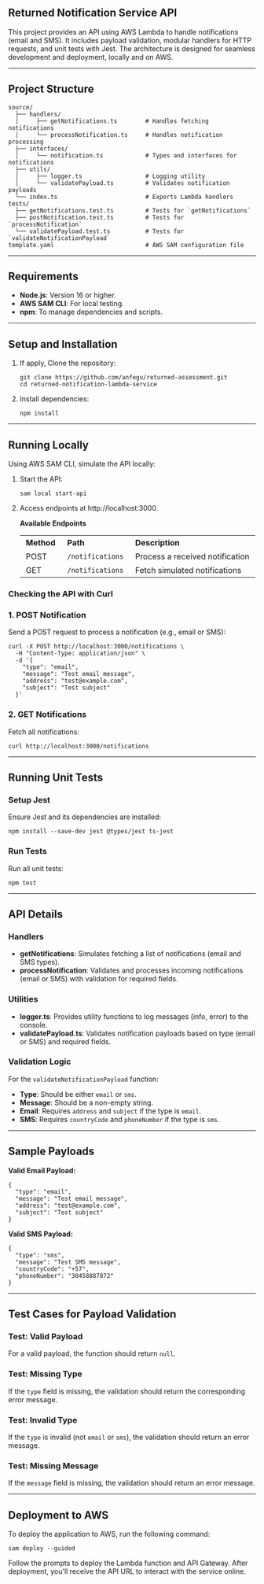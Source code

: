 ## Returned Notification Service API

This project provides an API using AWS Lambda to handle notifications (email and SMS). It includes payload validation, modular handlers for HTTP requests, and unit tests with Jest. The architecture is designed for seamless development and deployment, locally and on AWS.

---

## **Project Structure**

```plaintext
source/
  ├── handlers/
  │     ├── getNotifications.ts        # Handles fetching notifications
  │     └── processNotification.ts     # Handles notification processing
  ├── interfaces/
  │     └── notification.ts            # Types and interfaces for notifications
  ├── utils/
  │     ├── logger.ts                  # Logging utility
  │     └── validatePayload.ts         # Validates notification payloads
  └── index.ts                         # Exports Lambda handlers
tests/
  ├── getNotifications.test.ts         # Tests for `getNotifications`
  ├── postNotification.test.ts         # Tests for `processNotification`
  └── validatePayload.test.ts          # Tests for `validateNotificationPayload`
template.yaml                          # AWS SAM configuration file
```

---

## **Requirements**

*   **Node.js**: Version 16 or higher.
*   **AWS SAM CLI**: For local testing.
*   **npm**: To manage dependencies and scripts.

---

## **Setup and Installation**

1.  If apply, Clone the repository:
    
    ```plaintext
    git clone https://github.com/anfegu/returned-assessment.git
    cd returned-notification-lambda-service
    ```
    
2.  Install dependencies:
    
    ```plaintext
    npm install
    ```
    

---

## **Running Locally**

Using AWS SAM CLI, simulate the API locally:

1.  Start the API:
    
    ```plaintext
    sam local start-api
    ```
    
2.  Access endpoints at http://localhost:3000.
    
    **Available Endpoints**
    
    <table><tbody><tr><td style="background-color:var(--border-light);border-bottom-width:1px;border-color:var(--border-medium);border-left-width:1px;border-right-width:0px;border-top-width:1px;padding:0.25rem 0.75rem;vertical-align:bottom;"><strong>Method</strong></td><td style="background-color:var(--border-light);border-bottom-width:1px;border-color:var(--border-medium);border-left-width:1px;border-right-width:0px;border-top-width:1px;padding:0.25rem 0.75rem;vertical-align:bottom;"><strong>Path</strong></td><td style="background-color:var(--border-light);border-color:var(--border-medium);padding:0.25rem 0.75rem;vertical-align:bottom;"><strong>Description</strong></td></tr><tr><td style="border-bottom-width:1px;border-color:var(--border-medium);border-left-width:1px;border-right-width:0px;border-top-width:0px;padding:0.25rem 0.75rem;">POST</td><td style="border-bottom-width:1px;border-color:var(--border-medium);border-left-width:1px;border-right-width:0px;border-top-width:0px;padding:0.25rem 0.75rem;"><code>/notifications</code></td><td style="border-bottom-width:1px;border-color:var(--border-medium);border-left-width:1px;border-right-width:1px;border-top-width:0px;padding:0.25rem 0.75rem;">Process a received notification</td></tr><tr><td style="border-bottom-width:1px;border-color:var(--border-medium);border-left-width:1px;border-right-width:0px;border-top-width:0px;padding:0.25rem 0.75rem;">GET</td><td style="border-bottom-width:1px;border-color:var(--border-medium);border-left-width:1px;border-right-width:0px;border-top-width:0px;padding:0.25rem 0.75rem;"><code>/notifications</code></td><td style="border-bottom-width:1px;border-color:var(--border-medium);border-left-width:1px;border-right-width:1px;border-top-width:0px;padding:0.25rem 0.75rem;">Fetch simulated notifications</td></tr></tbody></table>
    

### **Checking the API with Curl**

### **1\. POST Notification**

Send a POST request to process a notification (e.g., email or SMS):

```plaintext
curl -X POST http://localhost:3000/notifications \
  -H "Content-Type: application/json" \
  -d '{
    "type": "email",
    "message": "Test email message",
    "address": "test@example.com",
    "subject": "Test subject"
  }'
```

### **2\. GET Notifications**

Fetch all notifications:

```plaintext
curl http://localhost:3000/notifications
```

---

## **Running Unit Tests**

### **Setup Jest**

Ensure Jest and its dependencies are installed:

```plaintext
npm install --save-dev jest @types/jest ts-jest
```

### **Run Tests**

Run all unit tests:

```plaintext
npm test
```

---

## **API Details**

### **Handlers**

*   **getNotifications**: Simulates fetching a list of notifications (email and SMS types).
*   **processNotification**: Validates and processes incoming notifications (email or SMS) with validation for required fields.

### **Utilities**

*   **logger.ts**: Provides utility functions to log messages (info, error) to the console.
*   **validatePayload.ts**: Validates notification payloads based on type (email or SMS) and required fields.

### **Validation Logic**

For the `validateNotificationPayload` function:

*   **Type**: Should be either `email` or `sms`.
*   **Message**: Should be a non-empty string.
*   **Email**: Requires `address` and `subject` if the type is `email`.
*   **SMS**: Requires `countryCode` and `phoneNumber` if the type is `sms`.

---

## **Sample Payloads**

**Valid Email Payload:**

```plaintext
{
  "type": "email",
  "message": "Test email message",
  "address": "test@example.com",
  "subject": "Test subject"
}
```

**Valid SMS Payload:**

```plaintext
{
  "type": "sms",
  "message": "Test SMS message",
  "countryCode": "+57",
  "phoneNumber": "30458887872"
}
```

---

## **Test Cases for Payload Validation**

### **Test: Valid Payload**

For a valid payload, the function should return `null`.

### **Test: Missing Type**

If the `type` field is missing, the validation should return the corresponding error message.

### **Test: Invalid Type**

If the `type` is invalid (not `email` or `sms`), the validation should return an error message.

### **Test: Missing Message**

If the `message` field is missing, the validation should return an error message.

---

## **Deployment to AWS**

To deploy the application to AWS, run the following command:

```plaintext
sam deploy --guided
```

Follow the prompts to deploy the Lambda function and API Gateway. After deployment, you'll receive the API URL to interact with the service online.